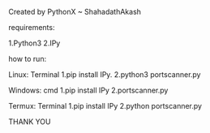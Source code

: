 
Created by PythonX ~ ShahadathAkash

requirements:

1.Python3
2.IPy

how to run:

Linux: 
Terminal
1.pip install IPy.
2.python3 portscanner.py

Windows:
cmd
1.pip install IPy
2.portscanner.py

Termux:
Terminal
1.pip install IPy
2.python portscanner.py

THANK YOU
